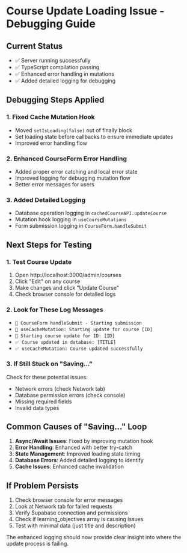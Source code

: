 # Course Update Loading Issue - Debugging Guide

## Current Status
- ✅ Server running successfully
- ✅ TypeScript compilation passing  
- ✅ Enhanced error handling in mutations
- ✅ Added detailed logging for debugging

## Debugging Steps Applied

### 1. Fixed Cache Mutation Hook
- Moved `setIsLoading(false)` out of finally block
- Set loading state before callbacks to ensure immediate updates
- Improved error handling flow

### 2. Enhanced CourseForm Error Handling
- Added proper error catching and local error state
- Improved logging for debugging mutation flow
- Better error messages for users

### 3. Added Detailed Logging
- Database operation logging in `cachedCourseAPI.updateCourse`
- Mutation hook logging in `useCourseMutations`
- Form submission logging in `CourseForm.handleSubmit`

## Next Steps for Testing

### 1. Test Course Update
1. Open http://localhost:3000/admin/courses
2. Click "Edit" on any course
3. Make changes and click "Update Course" 
4. Check browser console for detailed logs

### 2. Look for These Log Messages
- `🔄 CourseForm handleSubmit - Starting submission`
- `🔄 useCacheMutation: Starting update for course [ID]`
- `🔄 Starting course update for ID: [ID]`
- `✅ Course updated in database: [TITLE]`
- `✅ useCacheMutation: Course updated successfully`

### 3. If Still Stuck on "Saving..."
Check for these potential issues:
- Network errors (check Network tab)
- Database permission errors (check console)
- Missing required fields
- Invalid data types

## Common Causes of "Saving..." Loop

1. **Async/Await Issues**: Fixed by improving mutation hook
2. **Error Handling**: Enhanced with better try-catch
3. **State Management**: Improved loading state timing
4. **Database Errors**: Added detailed logging to identify
5. **Cache Issues**: Enhanced cache invalidation

## If Problem Persists

1. Check browser console for error messages
2. Look at Network tab for failed requests
3. Verify Supabase connection and permissions
4. Check if learning_objectives array is causing issues
5. Test with minimal data (just title and description)

The enhanced logging should now provide clear insight into where the update process is failing.
